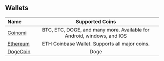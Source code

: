 ## Wallets

| Name                                           | Supported Coins                            |
| :--------------------------------------------------- | :-----:                            |
| [Coinomi][Coinomi]                                   | BTC, ETC, DOGE, and many more. Available for Android, windows, and IOS      |
| [Ethereum][Eth]                                      | ETH Coinbase Wallet. Supports all major coins.                              |
| [DogeCoin][Doge]                                     | Doge                               |

[Coinomi]: https://www.coinomi.com/en/
[Eth]: https://www.coinbase.com/join/tracke_r
[Doge]: https://www.coinbase.com/join/tracke_r
